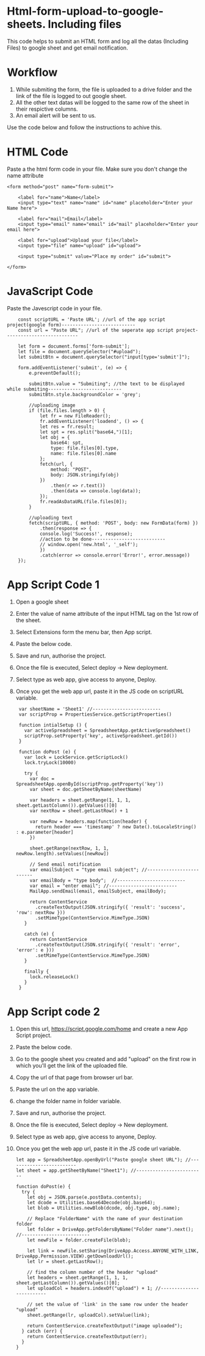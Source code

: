 # Html-form-upload-to-google-sheets. Including files
This code helps to submit an HTML form and log all the datas (Including Files) to google sheet and get email notification.

# Workflow
1. While submiting the form, the file is uploaded to a drive folder and the link of the file is logged to out google sheet.
2. All the other text datas will be logged to the same row of the sheet in their respictive columns.
3. An email alert will be sent to us.

Use the code below and follow the instructions to achive this.

# HTML Code
Paste a the html form code in your file. Make sure you don't change the name attribute

    <form method="post" name="form-submit">
        
        <label for="name">Name</label>
        <input type="text" name="name" id="name" placeholder="Enter your Name here">
        
        <label for="mail">Email</label>
        <input type="email" name="email" id="mail" placeholder="Enter your email here">

        <label for="upload">Upload your file</label>
        <input type="file" name="upload" id="upload">

        <input type="submit" value="Place my order" id="submit">

    </form>
    
# JavaScript Code    
Paste the Javescript code in your file.


        
        const scriptURL = 'Paste URL'; //url of the app script project(google form)---------------------------
        const url = "Paste URL"; //url of the seperate app script project---------------------------

        let form = document.forms['form-submit'];
        let file = document.querySelector("#upload");
        let submitBtn = document.querySelector("input[type='submit']");

        form.addEventListener('submit', (e) => {
            e.preventDefault();

            submitBtn.value = "Submiting"; //the text to be displayed while submiting---------------------------
            submitBtn.style.backgroundColor = 'grey';

            //uploading image
            if (file.files.length > 0) {
                let fr = new FileReader();
                fr.addEventListener('loadend', () => {
                let res = fr.result;
                let spt = res.split("base64,")[1];
                let obj = {
                    base64: spt,
                    type: file.files[0].type,
                    name: file.files[0].name
                };
                fetch(url, {
                    method: "POST",
                    body: JSON.stringify(obj)
                })
                    .then(r => r.text())
                    .then(data => console.log(data));
                });
                fr.readAsDataURL(file.files[0]);
            }

            //uploading text
            fetch(scriptURL, { method: 'POST', body: new FormData(form) })
                .then(response => {
                console.log('Success!', response);
                //action to be done---------------------------
                // window.open('new.html', '_self');
                })
                .catch(error => console.error('Error!', error.message))
        });
    
# App Script Code 1

1. Open a google sheet
2. Enter the value of name attribute of the input HTML tag on the 1st row of the sheet.
3. Select Extensions form the menu bar, then App script.
4. Paste the below code.
5. Save and run, authorise the project.
6. Once the file is executed, Select deploy -> New deployment.
7. Select type as web app, give access to anyone, Deploy.
8. Once you get the web app url, paste it in the JS code on scriptURL variable.

        var sheetName = 'Sheet1' //-------------------------
        var scriptProp = PropertiesService.getScriptProperties()

        function intialSetup () {
          var activeSpreadsheet = SpreadsheetApp.getActiveSpreadsheet()
          scriptProp.setProperty('key', activeSpreadsheet.getId())
        }

        function doPost (e) {
          var lock = LockService.getScriptLock()
          lock.tryLock(10000)

          try {
            var doc = SpreadsheetApp.openById(scriptProp.getProperty('key'))
            var sheet = doc.getSheetByName(sheetName)

            var headers = sheet.getRange(1, 1, 1, sheet.getLastColumn()).getValues()[0]
            var nextRow = sheet.getLastRow() + 1

            var newRow = headers.map(function(header) {
              return header === 'timestamp' ? new Date().toLocaleString() : e.parameter[header]
            })

            sheet.getRange(nextRow, 1, 1, newRow.length).setValues([newRow])

            // Send email notification
            var emailSubject = "type email subject"; //-------------------------
            var emailBody = "type body";  //-------------------------
            var email = "enter email"; //-------------------------
            MailApp.sendEmail(email, emailSubject, emailBody);

            return ContentService
              .createTextOutput(JSON.stringify({ 'result': 'success', 'row': nextRow }))
              .setMimeType(ContentService.MimeType.JSON)
          }

          catch (e) {
            return ContentService
              .createTextOutput(JSON.stringify({ 'result': 'error', 'error': e }))
              .setMimeType(ContentService.MimeType.JSON)
          }

          finally {
            lock.releaseLock()
          }
        }
        
        
# App Script code 2
1. Open this url, https://script.google.com/home and create a new App Script project.
2. Paste the below code.
3. Go to the google sheet you created and add "upload" on the first row in which you'll get the link of the uploaded file.
4. Copy the url of that page from browser url bar.
5. Paste the url on the app variable.
6. change the folder name in folder variable.
7. Save and run, authorise the project.
8. Once the file is executed, Select deploy -> New deployment.
9. Select type as web app, give access to anyone, Deploy.
10. Once you get the web app url, paste it in the JS code url variable.

        let app = SpreadsheetApp.openByUrl("Paste google sheet URL"); //-------------------------
        let sheet = app.getSheetByName("Sheet1"); //-------------------------

        function doPost(e) {
          try {
            let obj = JSON.parse(e.postData.contents);
            let dcode = Utilities.base64Decode(obj.base64);
            let blob = Utilities.newBlob(dcode, obj.type, obj.name);

            // Replace "FolderName" with the name of your destination folder
            let folder = DriveApp.getFoldersByName("Folder name").next(); //-------------------------
            let newFile = folder.createFile(blob);

            let link = newFile.setSharing(DriveApp.Access.ANYONE_WITH_LINK, DriveApp.Permission.VIEW).getDownloadUrl();
            let lr = sheet.getLastRow();

            // find the column number of the header "upload"
            let headers = sheet.getRange(1, 1, 1, sheet.getLastColumn()).getValues()[0];
            let uploadCol = headers.indexOf("upload") + 1; //-------------------------

            // set the value of 'link' in the same row under the header "upload"
            sheet.getRange(lr, uploadCol).setValue(link);

            return ContentService.createTextOutput("image uploaded");
          } catch (err) {
            return ContentService.createTextOutput(err);
          }
        }
